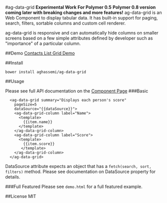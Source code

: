 #ag-data-grid
**Experimental Work**
**For Polymer 0.5**
**Polymer 0.8 version coming later with breaking changes and more features!**
ag-data-grid is an Web Component to display tabular data.
It has built-in support for paging, search, filters, sortable columns and custom cell renderer.

ag-data-grid is responsive and can automatically hide columns on smaller screens based
on a few simple attributes defined by developer such as "importance" of a particular column.

##Demo
[Contacts List Grid Demo](aghassemi.github.io/webcomponents/ag-data-grid/demo.html)

##Install
```
bower install aghassemi/ag-data-grid
```
##Usage

Please see full API documentation on the [Component Page](aghassemi.github.io/webcomponents/ag-data-grid)
###Basic
```
  <ag-data-grid summary="Displays each person's score"
    pageSize=5
    dataSource="{{dataSource}}">
    <ag-data-grid-column label="Name">
      <template>
        {{item.name}}
      </template>
    </ag-data-grid-column>
    <ag-data-grid-column label="Score">
      <template>
        {{item.score}}
       </template>
    </ag-data-grid-column>
  </ag-data-grid>
```
DataSource attribute expects an object that has a ```fetch(search, sort, filters)``` method.
Please see documentation on DataSource property for details.

###Full Featured
Please see ```demo.html``` for a full featured example.

##License
MIT